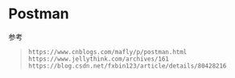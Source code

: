 # Postman

参考

> `https://www.cnblogs.com/mafly/p/postman.html`
> `https://www.jellythink.com/archives/161`
> `https://blog.csdn.net/fxbin123/article/details/80428216`
>